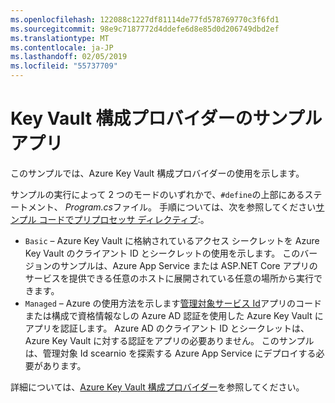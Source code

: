 ```yaml
---
ms.openlocfilehash: 122088c1227df81114de77fd578769770c3f6fd1
ms.sourcegitcommit: 98e9c7187772d4ddefe6d8e85d0d206749dbd2ef
ms.translationtype: MT
ms.contentlocale: ja-JP
ms.lasthandoff: 02/05/2019
ms.locfileid: "55737709"
---
```

# <a name="key-vault-configuration-provider-sample-app"></a>Key Vault 構成プロバイダーのサンプル アプリ

このサンプルでは、Azure Key Vault 構成プロバイダーの使用を示します。

サンプルの実行によって 2 つのモードのいずれかで、`#define`の上部にあるステートメント、 *Program.cs*ファイル。 手順については、次を参照してください[サンプル コードでプリプロセッサ ディレクティブ](https://docs.microsoft.com/aspnet/core#preprocessor-directives-in-sample-code):。

* `Basic` &ndash; Azure Key Vault に格納されているアクセス シークレットを Azure Key Vault のクライアント ID とシークレットの使用を示します。 このバージョンのサンプルは、Azure App Service または ASP.NET Core アプリのサービスを提供できる任意のホストに展開されている任意の場所から実行できます。
* `Managed` &ndash; Azure の使用方法を示します[管理対象サービス Id](https://docs.microsoft.com/azure/active-directory/managed-identities-azure-resources/overview)アプリのコードまたは構成で資格情報なしの Azure AD 認証を使用した Azure Key Vault にアプリを認証します。 Azure AD のクライアント ID とシークレットは、Azure Key Vault に対する認証をアプリの必要ありません。 このサンプルは、管理対象 Id scearnio を探索する Azure App Service にデプロイする必要があります。

詳細については、[Azure Key Vault 構成プロバイダー](https://docs.microsoft.com/aspnet/core/security/key-vault-configuration)を参照してください。
